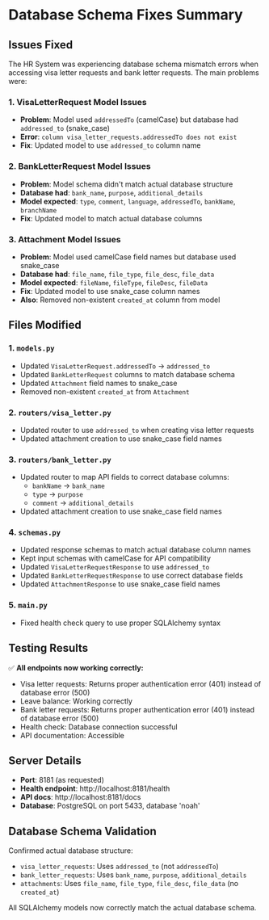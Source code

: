 # Database Schema Fixes Summary

## Issues Fixed

The HR System was experiencing database schema mismatch errors when accessing visa letter requests and bank letter requests. The main problems were:

### 1. VisaLetterRequest Model Issues
- **Problem**: Model used `addressedTo` (camelCase) but database had `addressed_to` (snake_case)
- **Error**: `column visa_letter_requests.addressedTo does not exist`
- **Fix**: Updated model to use `addressed_to` column name

### 2. BankLetterRequest Model Issues
- **Problem**: Model schema didn't match actual database structure
- **Database had**: `bank_name`, `purpose`, `additional_details`
- **Model expected**: `type`, `comment`, `language`, `addressedTo`, `bankName`, `branchName`
- **Fix**: Updated model to match actual database columns

### 3. Attachment Model Issues
- **Problem**: Model used camelCase field names but database used snake_case
- **Database had**: `file_name`, `file_type`, `file_desc`, `file_data`
- **Model expected**: `fileName`, `fileType`, `fileDesc`, `fileData`
- **Fix**: Updated model to use snake_case column names
- **Also**: Removed non-existent `created_at` column from model

## Files Modified

### 1. `models.py`
- Updated `VisaLetterRequest.addressedTo` → `addressed_to`
- Updated `BankLetterRequest` columns to match database schema
- Updated `Attachment` field names to snake_case
- Removed non-existent `created_at` from `Attachment`

### 2. `routers/visa_letter.py`
- Updated router to use `addressed_to` when creating visa letter requests
- Updated attachment creation to use snake_case field names

### 3. `routers/bank_letter.py`
- Updated router to map API fields to correct database columns:
  - `bankName` → `bank_name`
  - `type` → `purpose`
  - `comment` → `additional_details`
- Updated attachment creation to use snake_case field names

### 4. `schemas.py`
- Updated response schemas to match actual database column names
- Kept input schemas with camelCase for API compatibility
- Updated `VisaLetterRequestResponse` to use `addressed_to`
- Updated `BankLetterRequestResponse` to use correct database fields
- Updated `AttachmentResponse` to use snake_case field names

### 5. `main.py`
- Fixed health check query to use proper SQLAlchemy syntax

## Testing Results

✅ **All endpoints now working correctly:**
- Visa letter requests: Returns proper authentication error (401) instead of database error (500)
- Leave balance: Working correctly
- Bank letter requests: Returns proper authentication error (401) instead of database error (500)
- Health check: Database connection successful
- API documentation: Accessible

## Server Details
- **Port**: 8181 (as requested)
- **Health endpoint**: http://localhost:8181/health
- **API docs**: http://localhost:8181/docs
- **Database**: PostgreSQL on port 5433, database 'noah'

## Database Schema Validation
Confirmed actual database structure:
- `visa_letter_requests`: Uses `addressed_to` (not `addressedTo`)
- `bank_letter_requests`: Uses `bank_name`, `purpose`, `additional_details`
- `attachments`: Uses `file_name`, `file_type`, `file_desc`, `file_data` (no `created_at`)

All SQLAlchemy models now correctly match the actual database schema. 